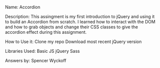 Name: Accordion

Description: This assingment is my first introduction to jQuery and using it to build an Accordion from scratch.  I learned how to interact with the DOM and how to grab objects and change their CSS classes to give the accordion effect during this assignment.

How to Use it:
	Clone my repo
	Download most recent jQuery version

Libraries Used: 
	Basic JS
	jQuery
	Sass

Answers by: Spencer Wyckoff